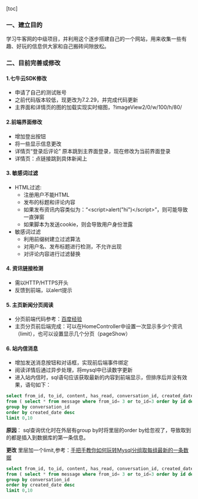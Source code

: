 [toc]

### 一、建立目的
学习牛客网的中级项目，并利用这个逐步搭建自己的一个网站，用来收集一些有趣、好玩的信息供大家和自己搬砖间隙放松。

### 二、目前完善或修改
#### 1.七牛云SDK修改
* 申请了自己的测试账号
* 之前代码版本较低，现更改为7.2.29，并完成代码更新
* 主界面和详情页的图的加载实现实时缩图，?imageView2/0/w/100/h/80/

#### 2.前端界面修改
* 增加登出按钮
* 将一些显示信息更改
* 详情页“登录后评论” 原本跳到主界面登录，现在修改为当前界面登录
* 详情页：点链接跳到具体新闻上

#### 3. 敏感词过滤
* HTML过滤:
    * 注册用户不能HTML
    * 发布的标题和评论内容
    * 如果发布资讯内容类似为：“\<script>alert("hi")\</script>”，则可能导致一直弹窗
    * 如果脚本为发送cookie，则会导致用户身份泄露
 * 敏感词过滤
    * 利用前缀树建立过滤算法
    * 对用户名、发布标题进行检测，不允许出现
    * 对评论内容进行过滤替换
    
#### 4. 资讯链接检测
* 需以HTTP/HTTPS开头
* 反馈到前端，以alert提示

#### 5. 主页新闻分页阅读
* 分页前端代码参考：[百度经验](https://jingyan.baidu.com/article/19192ad804c81fe53e57072e.html)
* 主页分页前后端完成：可以在HomeController中设置一次显示多少个资讯（limit），也可以设置显示几个分页（pageShow）

#### 6. 站内信消息
* 增加发送消息按钮和对话框，实现前后端事件绑定
* 阅读详情后通过异步处理，将mysql中已读数字更新
* 进入站内信时，sql语句应该获取最新的内容到前端显示，但排序后并没有效果，语句如下：
```sql
select from_id, to_id, content, has_read, conversation_id, created_date, count(id) as id 
from ( select * from message where from_id= 3 or to_id=3 order by id desc) tt 
group by conversation_id  
order by created_date desc 
limit 0,10
```
**原因**： sql查询优化时在外层有group by时将里层的order by给忽视了，导致取到的都是插入到数据库的第一条信息。

**更改** 里层加一个limit,参考：[手把手教你如何玩转Mysql分组取每组最新的一条数据](https://blog.csdn.net/Cs_hnu_scw/article/details/105397337)
```sql
select from_id, to_id, content, has_read, conversation_id, created_date, count(id) as id 
from ( select * from message where from_id= 3 or to_id=3 order by id desc LIMIT 1000000) tt 
group by conversation_id  
order by created_date desc 
limit 0,10
```